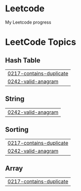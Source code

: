 # Leetcode
My Leetcode progress

<!---LeetCode Topics Start-->
# LeetCode Topics
## Hash Table
|  |
| ------- |
| [0217-contains-duplicate](https://github.com/AKSHITRAYAL/Leetcode/tree/master/0217-contains-duplicate) |
| [0242-valid-anagram](https://github.com/AKSHITRAYAL/Leetcode/tree/master/0242-valid-anagram) |
## String
|  |
| ------- |
| [0242-valid-anagram](https://github.com/AKSHITRAYAL/Leetcode/tree/master/0242-valid-anagram) |
## Sorting
|  |
| ------- |
| [0217-contains-duplicate](https://github.com/AKSHITRAYAL/Leetcode/tree/master/0217-contains-duplicate) |
| [0242-valid-anagram](https://github.com/AKSHITRAYAL/Leetcode/tree/master/0242-valid-anagram) |
## Array
|  |
| ------- |
| [0217-contains-duplicate](https://github.com/AKSHITRAYAL/Leetcode/tree/master/0217-contains-duplicate) |
<!---LeetCode Topics End-->